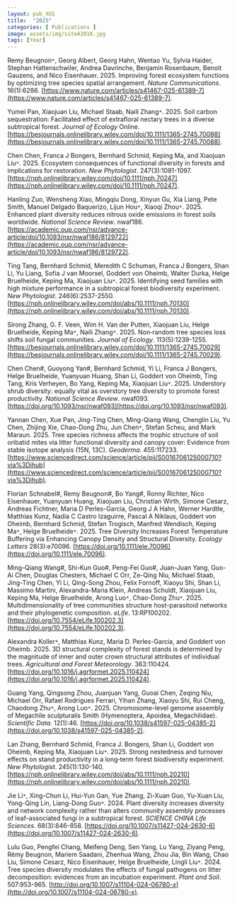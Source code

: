 ```yaml
---
layout: pub_XGS
title:  "2025"
categories: [ Publications ]
image: assets/img/siteA2016.jpg
tags: [Year]
---
```

Remy Beugnon<code>&ast;</code>, Georg Albert, Georg Hahn, Wentao Yu, Sylvia Haider, Stephan Hattenschwiler, Andrea Davrinche, Benjamin Rosenbaum, Benoit Gauzens, and Nico Eisenhauer. 2025. Improving forest ecosystem functions by optimizing tree species spatial arrangement. *Nature Communications*. 16(1):6286. [https://www.nature.com/articles/s41467-025-61389-7](https://www.nature.com/articles/s41467-025-61389-7).

Yumei Pan, Xiaojuan Liu, Michael Staab, Naili Zhang<code>&ast;</code>. 2025. Soil carbon sequestration: Facilitated effect of extrafloral nectary trees in a diverse subtropical forest. *Journal of Ecology* Online.[https://besjournals.onlinelibrary.wiley.com/doi/10.1111/1365-2745.70088](https://besjournals.onlinelibrary.wiley.com/doi/10.1111/1365-2745.70088).

Chen Chen, Franca J Bongers, Bernhard Schmid, Keping Ma, and Xiaojuan Liu<code>&ast;</code>. 2025. Ecosystem consequences of functional diversity in forests and implications for restoration. *New Phytologist*. 247(3):1081-1097. [https://nph.onlinelibrary.wiley.com/doi/10.1111/nph.70247](https://nph.onlinelibrary.wiley.com/doi/10.1111/nph.70247). 

Hanling Zuo, Wensheng Xiao, Mingqiu Dong, Xinyun Gu, Xia Liang, Pete Smith, Manuel Delgado Baquerizo, Lijun Hou<code>&ast;</code>, Xiaoqi Zhou<code>&ast;</code>. 2025. Enhanced plant diversity reduces nitrous oxide emissions in forest soils worldwide. *National Science Review*. nwaf186. [https://academic.oup.com/nsr/advance-article/doi/10.1093/nsr/nwaf186/8129722](https://academic.oup.com/nsr/advance-article/doi/10.1093/nsr/nwaf186/8129722).

Ting Tang, Bernhard Schmid, Meredith C Schuman, Franca J Bongers, Shan Li, Yu Liang, Sofia J van Moorsel, Goddert von Oheimb, Walter Durka, Helge Bruelheide, Keping Ma, Xiaojuan Liu<code>&ast;</code>. 2025. Identifying seed families with high mixture performance in a subtropical forest biodiversity experiment. *New Phytologist*. 246(6):2537-2550. [https://nph.onlinelibrary.wiley.com/doi/abs/10.1111/nph.70130](https://nph.onlinelibrary.wiley.com/doi/abs/10.1111/nph.70130).

Sirong Zhang, G. F. Veen, Wim H. Van der Putten, Xiaojuan Liu, Helge Bruelheide, Keping Ma<code>&ast;</code>, Naili Zhang<code>&ast;</code>. 2025. Non‐random tree species loss shifts soil fungal communities. *Journal of Ecology*. 113(5):1239-1255. [https://besjournals.onlinelibrary.wiley.com/doi/10.1111/1365-2745.70029](https://besjournals.onlinelibrary.wiley.com/doi/10.1111/1365-2745.70029).

Chen Chen#, Guoyong Yan#, Bernhard Schmid, Yi Li, Franca J Bongers, Helge Bruelheide, Yuanyuan Huang, Shan Li, Goddert von Oheimb, Ting Tang, Kris Verheyen, Bo Yang, Keping Ma, Xiaojuan Liu<code>&ast;</code>. 2025. Understory shrub diversity: equally vital as overstory tree diversity to promote forest productivity. *National Science Review*. nwaf093. [https://doi.org/10.1093/nsr/nwaf093](https://doi.org/10.1093/nsr/nwaf093).

Yannan Chen, Xue Pan, Jing-Ting Chen, Ming-Qiang Wang, Chenglin Liu, Yu Chen, Zhijing Xie, Chao-Dong Zhu, Jun Chen<code>&ast;</code>, Stefan Scheu, and Mark Maraun. 2025. Tree species richness affects the trophic structure of soil oribatid mites via litter functional diversity and canopy cover: Evidence from stable isotope analysis (15N, 13C). *Geoderma*. 455:117233. [https://www.sciencedirect.com/science/article/pii/S0016706125000710?via%3Dihub](https://www.sciencedirect.com/science/article/pii/S0016706125000710?via%3Dihub). 

Florian Schnabel#, Remy Beugnon#, Bo Yang#, Ronny Richter, Nico Eisenhauer, Yuanyuan Huang, Xiaojuan Liu, Christian Wirth, Simone Cesarz, Andreas Fichtner, Maria D Perles-Garcia, Georg J A Hahn, Werner Hardtle, Matthias Kunz, Nadia C Castro Izaguirre, Pascal A Niklaus, Goddert von Oheimb, Bernhard Schmid, Stefan Trogisch, Manfred Wendisch, Keping Ma<code>&ast;</code>, Helge Bruelheide<code>&ast;</code>. 2025. Tree Diversity Increases Forest Temperature Buffering via Enhancing Canopy Density and Structural Diversity. *Ecology Letters* 28(3):e70096. [https://doi.org/10.1111/ele.70096](https://doi.org/10.1111/ele.70096).

Ming-Qiang Wang#, Shi-Kun Guo#, Peng-Fei Guo#, Juan-Juan Yang, Guo-Ai Chen, Douglas Chesters, Michael C Orr, Ze-Qing Niu, Michael Staab, Jing-Ting Chen, Yi Li, Qing-Song Zhou, Felix Fornoff, Xiaoyu Shi, Shan Li, Massimo Martini, Alexandra-Maria Klein, Andreas Schuldt, Xiaojuan Liu, Keping Ma, Helge Bruelheide, Arong Luo<code>&ast;</code>, Chao-Dong Zhu<code>&ast;</code>. 2025. Multidimensionality of tree communities structure host-parasitoid networks and their phylogenetic composition. *eLife*. 13:RP100202. [https://doi.org/10.7554/eLife.100202.3](https://doi.org/10.7554/eLife.100202.3).

Alexandra Koller<code>&ast;</code>, Matthias Kunz, Maria D. Perles-Garcia, and Goddert von Oheimb. 2025. 3D structural complexity of forest stands is determined by the magnitude of inner and outer crown structural attributes of individual trees. *Agricultural and Forest Meteorology*. 363:110424. [https://doi.org/10.1016/j.agrformet.2025.110424](https://doi.org/10.1016/j.agrformet.2025.110424). 

Guang Yang, Qingsong Zhou, Juanjuan Yang, Guoai Chen, Zeqing Niu, Michael Orr, Rafael Rodrigues Ferrari, Yihan Zhang, Xiaoyu Shi, Rui Cheng, Chaodong Zhu<code>&ast;</code>, Arong Luo<code>&ast;</code>. 2025. Chromosome-level genome assembly of Megachile sculpturalis Smith (Hymenoptera, Apoidea, Megachilidae). *Scientific Data*. 12(1):46. [https://doi.org/10.1038/s41597-025-04385-2](https://doi.org/10.1038/s41597-025-04385-2). 

Lan Zhang, Bernhard Schmid, Franca J. Bongers, Shan Li, Goddert von Oheimb, Keping Ma, Xiaojuan Liu<code>&ast;</code>. 2025. Strong nestedness and turnover effects on stand productivity in a long‐term forest biodiversity experiment. *New Phytologist*. 245(1):130-140. [https://nph.onlinelibrary.wiley.com/doi/abs/10.1111/nph.20210](https://nph.onlinelibrary.wiley.com/doi/abs/10.1111/nph.20210).

Jie Li<code>&ast;</code>, Xing-Chun Li, Hui-Yun Gan, Yue Zhang, Zi-Xuan Guo, Yu-Xuan Liu, Yong-Qing Lin, Liang-Dong Guo<code>&ast;</code>. 2024. Plant diversity increases diversity and network complexity rather than alters community assembly processes of leaf-associated fungi in a subtropical forest. *SCIENCE CHINA Life Sciences*. 68(3):846-858. [https://doi.org/10.1007/s11427-024-2630-6](https://doi.org/10.1007/s11427-024-2630-6).

Lulu Guo, Pengfei Chang, Meifeng Deng, Sen Yang, Lu Yang, Ziyang Peng, Rémy Beugnon, Mariem Saadani, Zhenhua Wang, Zhou Jia, Bin Wang, Chao Liu, Simone Cesarz, Nico Eisenhauer, Helge Bruelheide, Lingli Liu<code>&ast;</code>. 2024. Tree species diversity modulates the effects of fungal pathogens on litter decomposition: evidences from an incubation experiment. *Plant and Soil*. 507:953-965. [http://doi.org/10.1007/s11104-024-06780-x](http://doi.org/10.1007/s11104-024-06780-x). 

